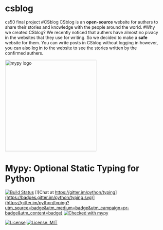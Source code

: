 # csblog
cs50 final project
#CSblog
CSblog is an **open-source** website for authers to share their stories and knowledge with the people around the world.
#Why we created CSblog?
We recently noticed that authers have almost no pivacy in the websites that they use for writing.
So we decided to make a **safe** website for them.
You can write posts in CSblog without logging in however, you can also log in to the website to see the stories written by the confirmed authers.

<img src="http://mypy-lang.org/static/mypy_light.svg" alt="mypy logo" width="300px"/>

Mypy: Optional Static Typing for Python
=======================================

[![Build Status](https://api.travis-ci.com/python/mypy.svg?branch=master)](https://travis-ci.com/python/mypy)
[![Chat at https://gitter.im/python/typing](https://badges.gitter.im/python/typing.svg)](https://gitter.im/python/typing?utm_source=badge&utm_medium=badge&utm_campaign=pr-badge&utm_content=badge)
[![Checked with mypy](http://www.mypy-lang.org/static/mypy_badge.svg)](http://mypy-lang.org/)



[![License](https://img.shields.io/badge/License-Apache%202.0-blue.svg)](https://opensource.org/licenses/Apache-2.0) [![License: MIT](https://img.shields.io/badge/License-MIT-yellow.svg)](https://opensource.org/licenses/MIT) 
